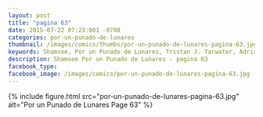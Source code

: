 ```yaml
---
layout: post
title: "pagina 63"
date: 2015-07-22 07:23:001 -0700
categories: por-un-punado-de-lunares
thumbnail: /images/comics/thumbs/por-un-punado-de-lunares-pagina-63.jpg
keywords: Shamsee, Por un Punado de Lunares, Tristan J. Tarwater, Adrian Ricker
description: Shamsee Por un Punado de Lunares - pagina 63
facebook_type: 
facebook_image: /images/comics/por-un-punado-de-lunares-pagina-63.jpg
---
```

{% include figure.html src="por-un-punado-de-lunares-pagina-63.jpg" alt="Por un Punado de Lunares Page 63" %}